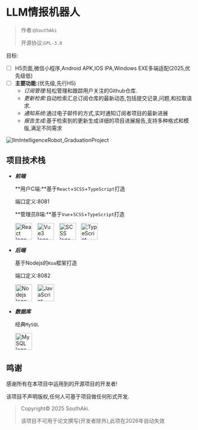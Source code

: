 # LLM情报机器人

> 作者:`@SouthAki`
>
> 开源协议:`GPL-3.0`

目标:

- [ ] H5页面,微信小程序,Android APK,IOS IPA,Windows EXE多端适配(2025,优先级低)
- [ ] **主要功能**:(优先级,先行H5)
	- _订阅管理_:轻松管理和跟踪用户关注的Github仓库.
	- _更新检索_:自动检索汇总订阅仓库的最新动态,包括提交记录,问题,和拉取请求.
	- _通知系统_:通过电子邮件的方式,实时通知订阅者项目的最新进展
	- _报告生成_:基于检索到的更新生成详细的项目进展报告,支持多种格式和模版,满足不同需求

![llmIntelligenceRobot_GraduationProject](https://socialify.git.ci/xieleihan/llmIntelligenceRobot_GraduationProject/image?description=1&font=Source+Code+Pro&forks=1&issues=1&language=1&logo=https%3A%2F%2Favatars.githubusercontent.com%2Fu%2F57227318%3Fv%3D4%26size%3D64&name=1&owner=1&pattern=Floating+Cogs&pulls=1&stargazers=1&theme=Auto)

## 项目技术栈

- ***前端***

  **用户C端:**基于`React`+`SCSS`+`TypeScript`打造

  端口定义:8081

  **管理员B端:**基于`Vue`+`SCSS`+`TypeScript`打造

  <div align="left">
      <img src="https://fastly.jsdelivr.net/gh/devicons/devicon/icons/react/react-original.svg" height="45" alt="React logo"  />
  	  <img width="6" />
  	  <img src="https://fastly.jsdelivr.net/gh/devicons/devicon/icons/vuejs/vuejs-original.svg" height="45" alt="Vue3 logo"  />
  	  <img width="6" />
  	  <img src="https://fastly.jsdelivr.net/gh/devicons/devicon/icons/sass/sass-original.svg" height="45" alt="SCSS logo"  />
  	  <img width="6" />
  	  <img src="https://fastly.jsdelivr.net/gh/devicons/devicon/icons/typescript/typescript-original.svg" height="45" alt="TypeScript logo"  />
  	  <img width="6" />
  	</div>

- ***后端***

  基于Nodejs的`Koa`框架打造

  端口定义:8082

  <div align="left">
  	  <img src="https://fastly.jsdelivr.net/gh/devicons/devicon/icons/nodejs/nodejs-original.svg" height="45" alt="Nodejs logo"  />
      <img width="6" />
      <img src="https://fastly.jsdelivr.net/gh/devicons/devicon/icons/javascript/javascript-original.svg" height="45" alt="JavaScript logo"  />
  	</div>

- ***数据库***

	经典`MySQL`

	<div align="left">
		  <img src="https://fastly.jsdelivr.net/gh/devicons/devicon/icons/mysql/mysql-original.svg" height="45" alt="MySQL logo"  />
		  <img width="6" />
		</div>

## 鸣谢

感谢所有在本项目中运用到的开源项目的开发者!

该项目不声明版权,任何人可基于项目做任何形式开发.

> Copyright© 2025 SouthAki.
>
> 该项目不可用于论文撰写(开发者除外),此项在2026年自动失效